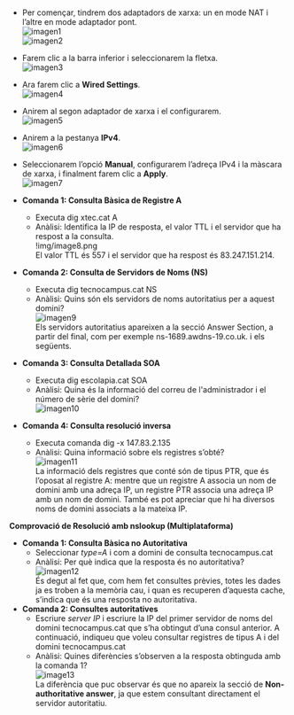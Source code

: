 ####
- Per començar, tindrem dos adaptadors de xarxa: un en mode NAT i l’altre en mode adaptador pont.  
  ![imagen1](img/image1_1.png)  
  ![imagen2](img/image1_2.png)  
- Farem clic a la barra inferior i seleccionarem la fletxa.  
  ![imagen3](img/image1.png)  
- Ara farem clic a **Wired Settings**.  
  ![imagen4](img/image2.png)  
- Anirem al segon adaptador de xarxa i el configurarem.  
  ![imagen5](img/image3.png)  
- Anirem a la pestanya **IPv4**.  
  ![imagen6](img/image4.png)  
- Seleccionarem l’opció **Manual**, configurarem l’adreça IPv4 i la màscara de xarxa, i finalment farem clic a **Apply**.  
  ![imagen7](img/image5.png)  

- **Comanda 1: Consulta Bàsica de Registre A**  
  - Executa dig xtec.cat A  
  - Anàlisi: Identifica la IP de resposta, el valor TTL i el servidor que ha respost a la consulta.  
    !img/image8.png  
    El valor TTL és 557 i el servidor que ha respost és 83.247.151.214.  
- **Comanda 2: Consulta de Servidors de Noms (NS)**  
  - Executa dig tecnocampus.cat NS  
  - Anàlisi: Quins són els servidors de noms autoritatius per a aquest domini?  
    ![imagen9](img/image6.png)  
    Els servidors autoritatius apareixen a la secció Answer Section, a partir del final, com per exemple ns-1689.awdns-19.co.uk. i els següents.  
- **Comanda 3: Consulta Detallada SOA**  
  - Executa dig escolapia.cat SOA  
  - Anàlisi: Quina és la informació del correu de l'administrador i el número de sèrie del domini?  
    ![imagen10](img/image7.png)  
- **Comanda 4: Consulta resolució inversa**  
  - Executa comanda dig \-x 147.83.2.135  
  - Anàlisi: Quina informació sobre els registres s’obté?  
    ![imagen11](img/image8.png)  
    La informació dels registres que conté són de tipus PTR, que és l’oposat al registre A: mentre que un registre A associa un nom de domini amb una adreça IP, un registre PTR associa una adreça IP amb un nom de domini. També es pot apreciar que hi ha diversos noms de domini associats a la mateixa IP.

**Comprovació de Resolució amb nslookup (Multiplataforma)**

* **Comanda 1: Consulta Bàsica no Autoritativa**  
  * Seleccionar *type=A* i com a domini de consulta tecnocampus.cat  
  * Anàlisi: Per què indica que la resposta és no autoritativa?  
    ![imagen12](img/image9.png)  
    És degut al fet que, com hem fet consultes prèvies, totes les dades ja es troben a la memòria cau, i quan es recuperen d’aquesta cache, s’indica que és una resposta no autoritativa.  
* **Comanda 2: Consultes autoritatives**  
  * Escriure *server IP* i escriure la IP del primer servidor de noms del domini tecnocampus.cat que s’ha obtingut d’una consul anterior. A continuació, indiqueu que voleu consultar registres de tipus A i del domini tecnocampus.cat  
  * Anàlisi: Quines diferències s’observen a la resposta obtinguda amb la comanda 1?  
    ![image13](img/image10.png)  
    La diferència que puc observar és que no apareix la secció de **Non-authoritative answer**, ja que estem consultant directament el servidor autoritatiu.
